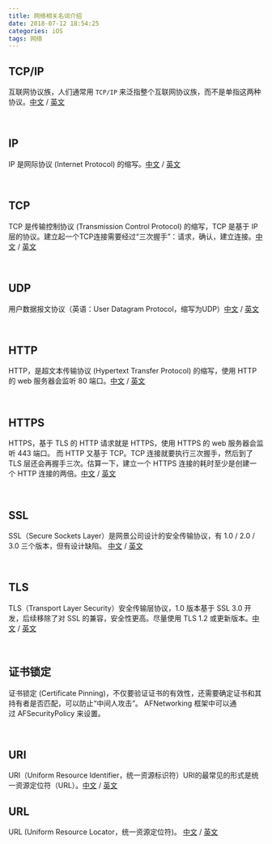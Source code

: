 ```yaml
---
title: 网络相关名词介绍
date: 2018-07-12 18:54:25
categories: iOS 
tags: 网络
---
```


## TCP/IP
互联网协议族，人们通常用 `TCP/IP` 来泛指整个互联网协议族，而不是单指这两种协议。[中文](https://zh.wikipedia.org/wiki/TCP/IP%E5%8D%8F%E8%AE%AE%E6%97%8F) / [英文](https://en.wikipedia.org/wiki/Internet_protocol_suite)

<br>

## IP
IP 是网际协议 (Internet Protocol) 的缩写。[中文](https://zh.wikipedia.org/wiki/%E7%BD%91%E9%99%85%E5%8D%8F%E8%AE%AE) / [英文](https://en.wikipedia.org/wiki/Internet_Protocol)

<br>

## TCP
TCP 是传输控制协议 (Transmission Control Protocol) 的缩写，TCP 是基于 IP 层的协议。建立起一个TCP连接需要经过“三次握手”：请求，确认，建立连接。[中文](https://zh.wikipedia.org/wiki/%E4%BC%A0%E8%BE%93%E6%8E%A7%E5%88%B6%E5%8D%8F%E8%AE%AE) / [英文](https://en.wikipedia.org/wiki/Transmission_Control_Protocol)

<br>

## UDP
用户数据报文协议（英语：User Datagram Protocol，缩写为UDP）[中文](https://zh.wikipedia.org/wiki/%E7%94%A8%E6%88%B7%E6%95%B0%E6%8D%AE%E6%8A%A5%E5%8D%8F%E8%AE%AE) / [英文](https://en.wikipedia.org/wiki/User_Datagram_Protocol)

<br>

## HTTP
HTTP，是超文本传输协议 (Hypertext Transfer Protocol) 的缩写，使用 HTTP 的 web 服务器会监听 80 端口。[中文](https://zh.wikipedia.org/wiki/%E8%B6%85%E6%96%87%E6%9C%AC%E4%BC%A0%E8%BE%93%E5%8D%8F%E8%AE%AE) / [英文](https://en.wikipedia.org/wiki/Hypertext_Transfer_Protocol)

<br>

## HTTPS
HTTPS，基于 TLS 的 HTTP 请求就是 HTTPS，使用 HTTPS 的 web 服务器会监听 443 端口。
而 HTTP 又基于 TCP。TCP 连接就要执行三次握手，然后到了 TLS 层还会再握手三次。估算一下，建立一个 HTTPS 连接的耗时至少是创建一个 HTTP 连接的两倍。[中文](https://zh.wikipedia.org/wiki/%E8%B6%85%E6%96%87%E6%9C%AC%E4%BC%A0%E8%BE%93%E5%AE%89%E5%85%A8%E5%8D%8F%E8%AE%AE) / [英文](https://en.wikipedia.org/wiki/HTTPS)

<br>

## SSL
SSL（Secure Sockets Layer）是网景公司设计的安全传输协议，有 1.0 / 2.0 / 3.0 三个版本，但有设计缺陷。 [中文](https://zh.wikipedia.org/wiki/%E5%82%B3%E8%BC%B8%E5%B1%A4%E5%AE%89%E5%85%A8%E6%80%A7%E5%8D%94%E5%AE%9A) / [英文](https://en.wikipedia.org/wiki/Transport_Layer_Security)

<br>

## TLS
TLS（Transport Layer Security）安全传输层协议，1.0 版本基于 SSL 3.0 开发，后续移除了对 SSL 的兼容，安全性更高。尽量使用 TLS 1.2 或更新版本。[中文](https://zh.wikipedia.org/wiki/%E5%82%B3%E8%BC%B8%E5%B1%A4%E5%AE%89%E5%85%A8%E6%80%A7%E5%8D%94%E5%AE%9A) / [英文](https://en.wikipedia.org/wiki/Transport_Layer_Security)




<br>

## 证书锁定
证书锁定 (Certificate Pinning)，不仅要验证证书的有效性，还需要确定证书和其持有者是否匹配，可以防止“中间人攻击”。
AFNetworking 框架中可以通过 AFSecurityPolicy 来设置。

<br>

## URI
URI（Uniform Resource Identifier，统一资源标识符）URI的最常见的形式是统一资源定位符（URL）。[中文](https://zh.wikipedia.org/wiki/%E7%BB%9F%E4%B8%80%E8%B5%84%E6%BA%90%E6%A0%87%E5%BF%97%E7%AC%A6) / [英文](https://en.wikipedia.org/wiki/Uniform_Resource_Identifier)
<br>

## URL
URL (Uniform Resource Locator，统一资源定位符)。 [中文](https://zh.wikipedia.org/wiki/%E7%BB%9F%E4%B8%80%E8%B5%84%E6%BA%90%E5%AE%9A%E4%BD%8D%E7%AC%A6) / [英文](https://en.wikipedia.org/wiki/URL)
